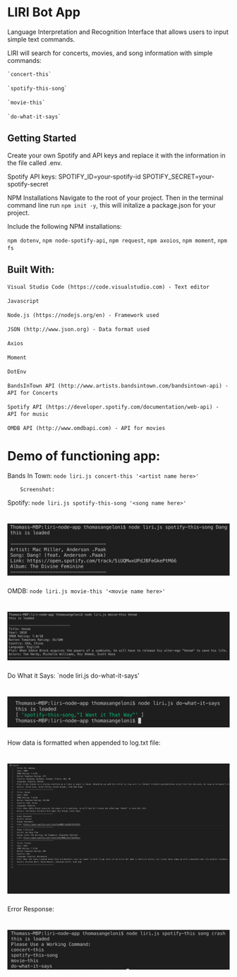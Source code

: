 # LIRI Bot App

Language Interpretation and Recognition Interface that allows users to input simple text commands.

LIRI will search for concerts, movies, and song information with simple commands:

    `concert-this`

    `spotify-this-song`

    `movie-this`

    `do-what-it-says`
    
    
## Getting Started
Create your own Spotify and API keys and replace it with the information in the file called .env.

Spotify API keys:
SPOTIFY_ID=your-spotify-id 
SPOTIFY_SECRET=your-spotify-secret

NPM Installations
Navigate to the root of your project. Then in the terminal command line run `npm init -y`, this will initalize a package.json for your project.

Include the following NPM installations:

`npm dotenv`, `npm node-spotify-api`, `npm request`, `npm axoios`, `npm moment`, `npm fs`

## Built With:

    Visual Studio Code (https://code.visualstudio.com) - Text editor
    
    Javascript
    
    Node.js (https://nodejs.org/en) - Framework used
    
    JSON (http://www.json.org) - Data format used
    
    Axios
    
    Moment
    
    DotEnv
    
    BandsInTown API (http://www.artists.bandsintown.com/bandsintown-api) - API for Concerts
    
    Spotify API (https://developer.spotify.com/documentation/web-api) - API for music
    
    OMDB API (http://www.omdbapi.com) - API for movies

# Demo of functioning app:

   Bands In Town: `node liri.js concert-this '<artist name here>'`
   
        Screenshot:

   
   Spotify: `node liri.js spotify-this-song '<song name here>'`
        
 # ![Spotify](https://github.com/TJANGEL/liri-node-app/blob/master/images/Spotify-interact-Screenshot.png)
   
   OMDB: `node liri.js movie-this '<movie name here>'`
        
 # ![OMDB](https://github.com/TJANGEL/liri-node-app/blob/master/images/OMDB-interact-Screenshot.png)

   Do What it Says: `node liri.js do-what-it-says'
        
 # ![](images/do-what-it-says-screenshot.png)

   How data is formatted when appended to log.txt file:
        
 # ![log.txt](https://github.com/TJANGEL/liri-node-app/blob/master/images/log.txt-screenshot.png)

   Error Response:
  
 # ![Error Response](https://github.com/TJANGEL/liri-node-app/blob/master/images/Error-response-Screenshot.png)

   
